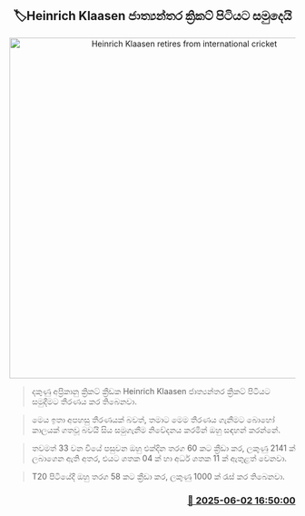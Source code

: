 <p align='center'><b><h2 align='center' title='Heinrich Klaasen retires from international cricket'>🏷Heinrich Klaasen ජාත්‍යන්තර ක්‍රිකට් පිටියට සමුදෙයි</h2></b></p>
<p align='center'><img src='https://helakuru.sgp1.cdn.digitaloceanspaces.com/esana/images/lib/Heinrich-Klaasen.jpg' width='600' alt='Heinrich Klaasen retires from international cricket'></p>

> දකුණු අප්‍රිකානු ක්‍රිකට් ක්‍රීඩක Heinrich Klaasen ජාත්‍යන්තර ක්‍රිකට් පිටියට සමුදීමට තීරණය කර තිබෙනවා.

> මෙය ඉතා අපහසු තීරණයක් බවත්, තමාට මෙම තීරණය ගැනීමට බොහෝ කාලයක් ගතවූ බවයි සිය සමුගැනීම නිවේදනය කරමින් ඔහු සඳහන් කරන්නේ.

> තවමත් 33 වන වියේ පසුවන ඔහු එක්දින තරග 60 කට ක්‍රීඩා කර, ලකුණු 2141 ක් ලබාගෙන ඇති අතර, එයට ශතක 04 ක් හා අර්ධ ශතක 11 ක් ඇතුළත් වෙනවා.

> T20 පිටියේදී ඔහු තරග 58 කට ක්‍රීඩා කර, ලකුණු 1000 ක් රැස් කර තිබෙනවා.



<h3 align='right'><a href='https://www.helakuru.lk/esana/p/110629/'>📅 2025-06-02 16:50:00</a></h3>
